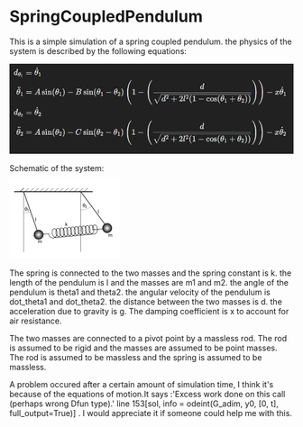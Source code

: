 # SpringCoupledPendulum

This is a simple simulation of a spring coupled pendulum. the physics of the system is described by the following equations:

![alt text](Image/equations.png)

Schematic of the system:

![alt text](Image/image.png)

The spring is connected to the two masses and the spring constant is k. the length of the pendulum is l and the masses are m1 and m2. the angle of the pendulum is theta1 and theta2. the angular velocity of the pendulum is dot_theta1 and dot_theta2. the distance between the two masses is d. the acceleration due to gravity is g. The damping coefficient is x to account for air resistance.

The two masses are connected to a pivot point by a massless rod. The rod is assumed to be rigid and the masses are assumed to be point masses. The rod is assumed to be massless and the spring is assumed to be massless.  

A problem occured after a certain amount of simulation time, I think it's because of the equations of motion.It says :'Excess work done on this call (perhaps wrong Dfun type).' line 153[sol, info = odeint(G_adim, y0, [0, t], full_output=True)] . I would appreciate it if someone could help me with this.